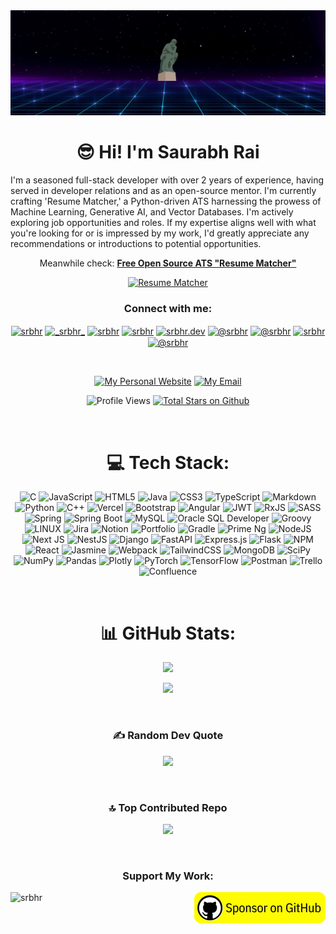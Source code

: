 <img src="assets/headerimage.jpg" height=50% alt="Philosophy at the center of everything.">

<h1 align="center">😎 Hi! I'm Saurabh Rai</h1>

I'm a seasoned full-stack developer with over 2 years of experience, having served in developer relations and as an open-source mentor. I'm currently crafting 'Resume Matcher,' a Python-driven ATS harnessing the prowess of Machine Learning, Generative AI, and Vector Databases. I'm actively exploring job opportunities and roles. If my expertise aligns well with what you're looking for or is impressed by my work, I'd greatly appreciate any recommendations or introductions to potential opportunities.

<div align="center">

Meanwhile check: **[Free Open Source ATS "Resume Matcher"](https://github.com/srbhr/Resume-Matcher)**

[![Resume Matcher](https://custom-icon-badges.demolab.com/badge/Resume_Matcher-orange?style=for-the-badge&logo=rocket&logoColor=black)](https://github.com/srbhr/Resume-Matcher)

</div>

<h3 align="center">Connect with me:</h3>
<p align="center">
<a href="https://dev.to/srbhr" target="blank"><img align="center" src="https://raw.githubusercontent.com/rahuldkjain/github-profile-readme-generator/master/src/images/icons/Social/devto.svg" alt="srbhr" height="30" width="40" /></a>
<a href="https://twitter.com/_srbhr_" target="blank"><img align="center" src="https://raw.githubusercontent.com/rahuldkjain/github-profile-readme-generator/master/src/images/icons/Social/twitter.svg" alt="_srbhr_" height="30" width="40" /></a>
<a href="https://linkedin.com/in/srbhr" target="blank"><img align="center" src="https://raw.githubusercontent.com/rahuldkjain/github-profile-readme-generator/master/src/images/icons/Social/linked-in-alt.svg" alt="srbhr" height="30" width="40" /></a>
<a href="https://kaggle.com/srbh77" target="blank"><img align="center" src="https://raw.githubusercontent.com/rahuldkjain/github-profile-readme-generator/master/src/images/icons/Social/kaggle.svg" alt="srbhr" height="30" width="40" /></a>
<a href="https://instagram.com/srbhr.dev" target="blank"><img align="center" src="https://raw.githubusercontent.com/rahuldkjain/github-profile-readme-generator/master/src/images/icons/Social/instagram.svg" alt="srbhr.dev" height="30" width="40" /></a>
<a href="https://hashnode.com/@srbhr" target="blank"><img align="center" src="https://raw.githubusercontent.com/rahuldkjain/github-profile-readme-generator/master/src/images/icons/Social/hashnode.svg" alt="@srbhr" height="30" width="40" /></a>
<a href="https://medium.com/@srbhr" target="blank"><img align="center" src="https://raw.githubusercontent.com/rahuldkjain/github-profile-readme-generator/master/src/images/icons/Social/medium.svg" alt="@srbhr" height="30" width="40" /></a>
<a href="https://www.leetcode.com/srbhr" target="blank"><img align="center" src="https://raw.githubusercontent.com/rahuldkjain/github-profile-readme-generator/master/src/images/icons/Social/leet-code.svg" alt="srbhr" height="30" width="40" /></a>
<a href="https://www.hackerearth.com/@srbhr" target="blank"><img align="center" src="https://raw.githubusercontent.com/rahuldkjain/github-profile-readme-generator/master/src/images/icons/Social/hackerearth.svg" alt="@srbhr" height="30" width="40" /></a>
</p>

<br/>

<div align="center">

[![My Personal Website](https://custom-icon-badges.demolab.com/badge/www.saurabhraidev.co-gold?style=for-the-badge&logo=globe&logoColor=black)](https://www.saurabhraidev.co) [![My Email](https://custom-icon-badges.demolab.com/badge/-srhb077@gmail.com-red?style=for-the-badge&logo=mail&logoColor=white)](mailto:srbh077@gmail.com)

![Profile Views](https://komarev.com/ghpvc/?username=srbhr&color=green&style=for-the-badge) [![Total Stars on Github](https://custom-icon-badges.demolab.com/github/stars/srbhr?color=55960c&style=for-the-badge&labelColor=488207&logo=star)](https://github.com/srbhr?tab=repositories&sort=stargazers)

<br/>

# 💻 Tech Stack:

![C](https://img.shields.io/badge/c-%2300599C.svg?style=for-the-badge&logo=c&logoColor=white) ![JavaScript](https://img.shields.io/badge/javascript-%23323330.svg?style=for-the-badge&logo=javascript&logoColor=%23F7DF1E) ![HTML5](https://img.shields.io/badge/html5-%23E34F26.svg?style=for-the-badge&logo=html5&logoColor=white) ![Java](https://img.shields.io/badge/java-%23ED8B00.svg?style=for-the-badge&logo=java&logoColor=white) ![CSS3](https://img.shields.io/badge/css3-%231572B6.svg?style=for-the-badge&logo=css3&logoColor=white) ![TypeScript](https://img.shields.io/badge/typescript-%23007ACC.svg?style=for-the-badge&logo=typescript&logoColor=white) ![Markdown](https://img.shields.io/badge/markdown-%23000000.svg?style=for-the-badge&logo=markdown&logoColor=white) ![Python](https://img.shields.io/badge/Python-FFD43B?style=for-the-badge&logo=python&logoColor=blue) ![C++](https://img.shields.io/badge/C%2B%2B-00599C?style=for-the-badge&logo=c%2B%2B&logoColor=white) ![Vercel](https://img.shields.io/badge/vercel-%23000000.svg?style=for-the-badge&logo=vercel&logoColor=white) ![Bootstrap](https://img.shields.io/badge/bootstrap-%23563D7C.svg?style=for-the-badge&logo=bootstrap&logoColor=white) ![Angular](https://img.shields.io/badge/angular-%23DD0031.svg?style=for-the-badge&logo=angular&logoColor=white) ![JWT](https://img.shields.io/badge/JWT-black?style=for-the-badge&logo=JSON%20web%20tokens) ![RxJS](https://img.shields.io/badge/rxjs-%23B7178C.svg?style=for-the-badge&logo=reactivex&logoColor=white) ![SASS](https://img.shields.io/badge/SASS-hotpink.svg?style=for-the-badge&logo=SASS&logoColor=white) ![Spring](https://img.shields.io/badge/spring-%236DB33F.svg?style=for-the-badge&logo=spring&logoColor=white) ![Spring Boot](https://img.shields.io/badge/Spring_Boot-F2F4F9?style=for-the-badge&logo=spring-boot) ![MySQL](https://img.shields.io/badge/mysql-%2300f.svg?style=for-the-badge&logo=mysql&logoColor=white) ![Oracle SQL Developer](https://img.shields.io/badge/Oracle%20SQL-F80000?style=for-the-badge&logo=Oracle&logoColor=white) ![Groovy](https://img.shields.io/badge/apache%20Groovy-4298B8?style=for-the-badge&logo=apachegroovy&logoColor=white) ![LINUX](https://img.shields.io/badge/Linux-FCC624?style=for-the-badge&logo=linux&logoColor=black) ![Jira](https://img.shields.io/badge/jira-%230A0FFF.svg?style=for-the-badge&logo=jira&logoColor=white) ![Notion](https://img.shields.io/badge/Notion-%23000000.svg?style=for-the-badge&logo=notion&logoColor=white) ![Portfolio](https://img.shields.io/badge/Portfolio-%23000000.svg?style=for-the-badge&logo=firefox&logoColor=#FF7139) ![Gradle](https://img.shields.io/badge/gradle-02303A?style=for-the-badge&logo=gradle&logoColor=white) ![Prime Ng](https://custom-icon-badges.demolab.com/badge/-prime%20ng-white?style=for-the-badge&logo=prime-ng&logoColor=red) ![NodeJS](https://img.shields.io/badge/node.js-6DA55F?style=for-the-badge&logo=node.js&logoColor=white) ![Next JS](https://img.shields.io/badge/Next-black?style=for-the-badge&logo=next.js&logoColor=white) ![NestJS](https://img.shields.io/badge/nestjs-%23E0234E.svg?style=for-the-badge&logo=nestjs&logoColor=white) ![Django](https://img.shields.io/badge/django-%23092E20.svg?style=for-the-badge&logo=django&logoColor=white) ![FastAPI](https://img.shields.io/badge/FastAPI-005571?style=for-the-badge&logo=fastapi) ![Express.js](https://img.shields.io/badge/express.js-%23404d59.svg?style=for-the-badge&logo=express&logoColor=%2361DAFB) ![Flask](https://img.shields.io/badge/flask-%23000.svg?style=for-the-badge&logo=flask&logoColor=white) ![NPM](https://img.shields.io/badge/NPM-%23000000.svg?style=for-the-badge&logo=npm&logoColor=white) ![React](https://img.shields.io/badge/react-%2320232a.svg?style=for-the-badge&logo=react&logoColor=%2361DAFB) ![Jasmine](https://img.shields.io/badge/jasmine-%238A4182.svg?style=for-the-badge&logo=jasmine&logoColor=white) ![Webpack](https://img.shields.io/badge/webpack-%238DD6F9.svg?style=for-the-badge&logo=webpack&logoColor=black) ![TailwindCSS](https://img.shields.io/badge/tailwindcss-%2338B2AC.svg?style=for-the-badge&logo=tailwind-css&logoColor=white) ![MongoDB](https://img.shields.io/badge/MongoDB-%234ea94b.svg?style=for-the-badge&logo=mongodb&logoColor=white) ![SciPy](https://img.shields.io/badge/SciPy-%230C55A5.svg?style=for-the-badge&logo=scipy&logoColor=%white) ![NumPy](https://img.shields.io/badge/numpy-%23013243.svg?style=for-the-badge&logo=numpy&logoColor=white) ![Pandas](https://img.shields.io/badge/pandas-%23150458.svg?style=for-the-badge&logo=pandas&logoColor=white) ![Plotly](https://img.shields.io/badge/Plotly-%233F4F75.svg?style=for-the-badge&logo=plotly&logoColor=white) ![PyTorch](https://img.shields.io/badge/PyTorch-%23EE4C2C.svg?style=for-the-badge&logo=PyTorch&logoColor=white) ![TensorFlow](https://img.shields.io/badge/TensorFlow-%23FF6F00.svg?style=for-the-badge&logo=TensorFlow&logoColor=white) ![Postman](https://img.shields.io/badge/Postman-FF6C37?style=for-the-badge&logo=postman&logoColor=white) ![Trello](https://img.shields.io/badge/Trello-%23026AA7.svg?style=for-the-badge&logo=Trello&logoColor=white) ![Confluence](https://img.shields.io/badge/confluence-%23172BF4.svg?style=for-the-badge&logo=confluence&logoColor=white)

</div>

<br/>

<div align="center">

# 📊 GitHub Stats:

![](https://github-readme-stats.vercel.app/api?username=srbhr&theme=dark&hide_border=false&include_all_commits=true&count_private=true)

![](https://github-readme-streak-stats.herokuapp.com/?user=srbhr&theme=dark&hide_border=false)

</div>

<br/>

<div align="center">

### ✍️ Random Dev Quote

![](https://quotes-github-readme.vercel.app/api?type=horizontal&theme=radical)

<br>

### 🔝 Top Contributed Repo

![](https://github-contributor-stats.vercel.app/api?username=srbhr&limit=5&theme=dark&combine_all_yearly_contributions=true)

</div>
<br/>

<h3 align="center">Support My Work:</h3>
<p><a href="https://www.buymeacoffee.com/srbhr"> <img align="left" src="https://cdn.buymeacoffee.com/buttons/v2/default-yellow.png" height="50" width="210" alt="srbhr" /></a>

<a href="https://github.com/sponsors/srbhr"> <img align="right" src="assets/mono.png" height="50" width="210" alt="srbhr" /></a></p><br><br>
